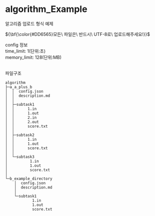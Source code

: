 # algorithm_Example
알고리즘 업로드 형식 예제
<br>
<p>${\bf{\color{#DD6565}모든\ 파일은\ 반드시\ UTF-8로\ 업로드해주세요!}}$</p>
config 정보
<br>
time_limit: 1(단위:초)
<br>
memory_limit: 128(단위:MB)
<br><br>

파일구조
```
algorithm
├─a_a_plus_b
│  │  config.json
│  │  description.md
│  │  
│  ├─subtask1
│  │      1.in
│  │      1.out
│  │      2.in
│  │      2.out
│  │      score.txt
│  │      
│  ├─subtask2
│  │      1.in
│  │      1.out
│  │      score.txt
│  │      
│  └─subtask3
│          1.in
│          1.out
│          score.txt
│          
└─b_example_directory
    │  config.json
    │  description.md
    │  
    └─subtask1
            1.in
            1.out
            score.txt
```
